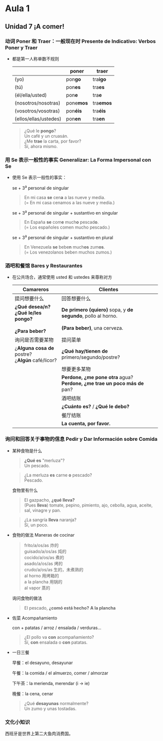 # Aula 1

## Unidad 7 ¡A comer!

### 动词 Poner 和 Traer：一般现在时 Presente de Indicativo: Verbos Poner y Traer

- 都是第一人称单数不规则

  | | poner | traer |
  | --- | --- | --- |
  | (yo) | pon**go** | tra**igo** |
  | (tú) | pon**es** | tra**es** |
  | (él/ella/usted) | pon**e** | tra**e** |
  | (nosotros/nosotras) | pone**mos** | tra**emos** |
  | (vosotros/vosotras) | pon**éis** | tra**éis** |
  | (ellos/ellas/ustedes) | pon**en** | tra**en** |

  > ¿Qué le **pongo**? <br> Un café y un cruasán. <br>
  > ¿Me **trae** la carta, por favor? <br> Sí, ahora mismo.

### 用 Se 表示一般性的事实 Generalizar: La Forma Impersonal con Se

- 使用 Se 表示一般性的事实：

  se + 3<sup>a</sup> personal de singular

  > En mi casa **se** cen**a** a las nueve y media. <br>
  > (= En mi casa cenamos a las nueve y media.)

  se + 3<sup>a</sup> personal de singular + sustantivo en singular

  > En España **se** com**e** much**o** pescad**o**. <br>
  > (= Los españoles comen mucho pescado.)

  se + 3<sup>a</sup> personal de singular + sustantivo en plural

  > En Venezuela **se** bebe**n** much**os** zum**os**. <br>
  > (= Los venezolanos beben muchos zumos.)

### 酒吧和餐馆 Bares y Restaurantes

- 在公共场合，通常使用 usted 和 ustedes 来尊称对方

  | Camareros | Clientes |
  | --- | --- |
  | 提问想要什么 | 回答想要什么 |
  | **¿Qué desea/n? <br> ¿Qué le/les pongo? <br><br> ¿Para beber?** | **De primero (quiero)** sopa, y **de segundo**, pollo al horno. <br><br> **(Para beber)**, una cerveza. |
  | 询问是否需要某物 | 提问菜单 |
  | ¿**Alguna cosa de** postre? <br> ¿**Algún** café/licor? | **¿Qué hay/tienen de** primero/segundo/postre? |
  | | 想要更多某物 |
  | | **Perdone, ¿me pone otra** agua? <br> **Perdone, ¿me trae un poco más de** pan? |
  | | 酒吧结账 |
  | | **¿Cuánto es?** / **¿Qué le debo?** |
  | | 餐厅结账 |
  | | **La cuenta, por favor.** |

### 询问和回答关于事物的信息 Pedir y Dar Información sobre Comida

- 某种食物是什么

  > **¿Qué es** "merluza"? <br>
  > Un pescado. <br>

  > ¿La merluza **es** carne **o** pescado? <br>
  > Pescado.

  食物里有什么

  > El gazpacho, **¿qué lleva?** <br>
  > (Pues **lleva**) tomate, pepino, pimiento, ajo, cebolla, agua, aceite, sal, vinagre y pan. <br>

  > ¿La sangría **lleva** naranja? <br>
  > Sí, un poco.

- 食物的做法 Maneras de cocinar

  > frito/a/os/as 炸的 <br>
  > guisado/a/os/as 炖的 <br>
  > cocido/a/os/as 煮的 <br>
  > asado/a/os/as 烤的 <br>
  > crudo/a/os/as 生的，未煮熟的 <br>
  > al horno 用烤箱的 <br>
  > a la plancha 用锅的 <br>
  > al vapor 蒸的

  询问食物的做法

  > El pescado, **¿comó está hecho?**
  > **A la plancha**

- 佐菜 Acompañamiento

  con + patatas / arroz / ensalada / verduras...

  > ¿El pollo va **con** acompañamiento? <br>
  > Sí, **con** ensalada o **con** patatas.

- 一日三餐

  早餐：el desayuno, desayunar

  午餐：la comida / el almuerzo, comer / almorzar

  下午茶：la merienda, merendar (i -> ie)

  晚餐：la cena, cenar

  > ¿Qué **desayunas** normalmente? <br>
  > Un zumo y unas tostadas.

### 文化小知识

西班牙是世界上第二大鱼肉消费国。
